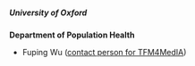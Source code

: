 <h5><strong>University of Oxford</strong></h5>

**Department of Population Health**
* Fuping Wu ([contact person for TFM4MedIA](mailto:fuping_wu@outlook.com))
